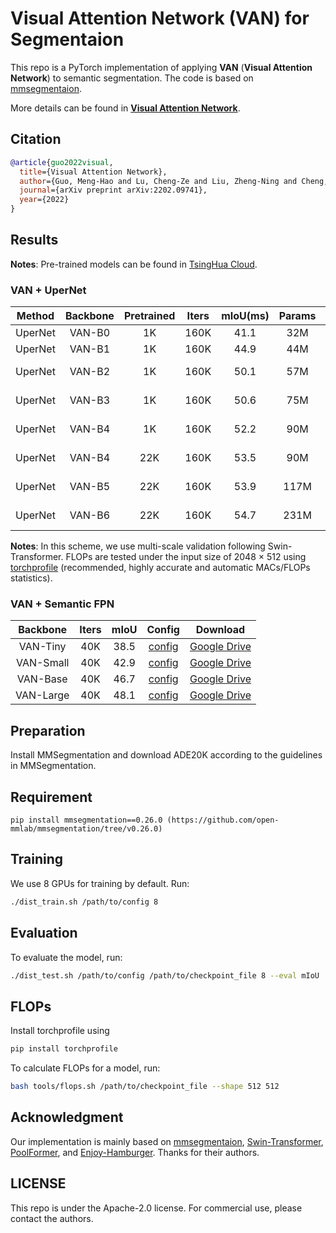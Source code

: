 # Visual Attention Network (VAN) for Segmentaion

This repo is a PyTorch implementation of applying **VAN** (**Visual Attention Network**) to semantic segmentation.
The code is based on [mmsegmentaion](https://github.com/open-mmlab/mmsegmentation/tree/v0.12.0).

More details can be found in [**Visual Attention Network**](https://arxiv.org/abs/2202.09741).

## Citation

```bib
@article{guo2022visual,
  title={Visual Attention Network},
  author={Guo, Meng-Hao and Lu, Cheng-Ze and Liu, Zheng-Ning and Cheng, Ming-Ming and Hu, Shi-Min},
  journal={arXiv preprint arXiv:2202.09741},
  year={2022}
}
```

## Results

**Notes**: Pre-trained models can be found in [TsingHua Cloud](https://cloud.tsinghua.edu.cn/d/0100f0cea37d41ba8d08/).

### VAN + UperNet

|   Method  |    Backbone     |  Pretrained | Iters | mIoU(ms) | Params | FLOPs  | Config | Download  |
| :-------: | :-------------: | :-----: | :---: | :--: | :----: | :----: | :----: | :-------: |
|  UperNet  |    VAN-B0  | 1K | 160K | 41.1 | 32M | - | [config](https://github.com/Visual-Attention-Network/VAN-Segmentation/blob/main/configs/upernet/1k_pretrained/upernet_van_b0_512x512_160k_ade20k.py)  | - |
|  UperNet  |    VAN-B1  | 1K  | 160K |  44.9  | 44M | - | [config](https://github.com/Visual-Attention-Network/VAN-Segmentation/blob/main/configs/upernet/1k_pretrained/upernet_van_b1_512x512_160k_ade20k.py)  | - |
|  UperNet  |    VAN-B2  | 1K  | 160K |  50.1 | 57M | 948G | [config](https://github.com/Visual-Attention-Network/VAN-Segmentation/blob/main/configs/upernet/1k_pretrained/upernet_van_b2_512x512_160k_ade20k.py)  | [TsingHua Cloud](https://cloud.tsinghua.edu.cn/f/68c8b494f3824d30bf07/?dl=1) |
|  UperNet  |    VAN-B3  | 1K  | 160K |  50.6 | 75M | 1030G | [config](https://github.com/Visual-Attention-Network/VAN-Segmentation/blob/main/configs/upernet/1k_pretrained/upernet_van_b3_512x512_160k_ade20k.py)  | [TsingHua Cloud](https://cloud.tsinghua.edu.cn/f/97bde65fbe334b358797/?dl=1) |
|  UperNet  |    VAN-B4  | 1K  | 160K |  52.2 |  90M | 1098G | [config](https://github.com/Visual-Attention-Network/VAN-Segmentation/blob/main/configs/upernet/1k_pretrained/upernet_van_b4_512x512_160k_ade20k.py)  | [TsingHua Cloud](https://cloud.tsinghua.edu.cn/f/68c8b494f3824d30bf07/) |
|  UperNet  |    VAN-B4  | 22K | 160K |  53.5 | 90M  | 1098G | [config](https://github.com/Visual-Attention-Network/VAN-Segmentation/blob/main/configs/upernet/22k_pretrained/upernet_van_b4_512x512_160k_ade20k_22k.py)  | [TsingHua Cloud](https://cloud.tsinghua.edu.cn/f/8f1f0a9c4c71478fa43b/?dl=1) |
|  UperNet  |    VAN-B5  | 22K | 160K |  53.9 |  117M | 1208G | [config](https://github.com/Visual-Attention-Network/VAN-Segmentation/blob/main/configs/upernet/22k_pretrained/upernet_van_b5_512x512_160k_ade20k_22k.py)  | [TsingHua Cloud](https://cloud.tsinghua.edu.cn/f/68c8b494f3824d30bf07/) |
|  UperNet  |    VAN-B6  | 22K | 160K |  54.7 | 231M | 1658G | [config](https://github.com/Visual-Attention-Network/VAN-Segmentation/blob/main/configs/upernet/22k_pretrained/upernet_van_b6_512x512_160k_ade20k_22k.py)  | [TsingHua Cloud](https://cloud.tsinghua.edu.cn/f/68c8b494f3824d30bf07/) |

**Notes**: In this scheme, we use multi-scale validation following Swin-Transformer. FLOPs are tested under the input size of 2048 $\times$ 512 using [torchprofile](https://github.com/zhijian-liu/torchprofile) (recommended, highly accurate and automatic MACs/FLOPs statistics).

### VAN + Semantic FPN

|    Backbone     | Iters | mIoU | Config | Download  |
| :-------------: | :-----: | :------: | :------------: | :----: |
|    VAN-Tiny     | 40K | 38.5 |  [config](https://github.com/Visual-Attention-Network/VAN-Segmentation/blob/main/configs/sem_fpn/fpn_van_b0_ade20k_40k.py)  | [Google Drive](https://drive.google.com/file/d/1Jl8LtyvOl6xeNMKCjpK2Rp_tGRfua8LJ/view?usp=sharing) |
|    VAN-Small    | 40K |  42.9  |  [config](https://github.com/Visual-Attention-Network/VAN-Segmentation/blob/main/configs/sem_fpn/fpn_van_b1_ade20k_40k.py)  | [Google Drive](https://drive.google.com/file/d/1Xfuo9D3Fo7b6zSCLTWE77k2jgYSHVSb8/view?usp=sharing) |
|    VAN-Base     | 40K | 46.7   |  [config](https://github.com/Visual-Attention-Network/VAN-Segmentation/blob/main/configs/sem_fpn/fpn_van_b2_ade20k_40k.py)  | [Google Drive](https://drive.google.com/file/d/1Ar4Hq9DjgaULQKfwM-jJvSO-D6gendpf/view?usp=sharing) |
|    VAN-Large    | 40K |  48.1  |  [config](https://github.com/Visual-Attention-Network/VAN-Segmentation/blob/main/configs/sem_fpn/fpn_van_b3_ade20k_40k.py)  | [Google Drive](https://drive.google.com/file/d/1v61uCi07IC6eyVHn3xbJqz4nOiGa1POY/view?usp=sharing) |

## Preparation

Install MMSegmentation and download ADE20K according to the guidelines in MMSegmentation.

## Requirement

```
pip install mmsegmentation==0.26.0 (https://github.com/open-mmlab/mmsegmentation/tree/v0.26.0)
```

## Training

We use 8 GPUs for training by default. Run:

```bash
./dist_train.sh /path/to/config 8
```

## Evaluation

To evaluate the model, run:

```bash
./dist_test.sh /path/to/config /path/to/checkpoint_file 8 --eval mIoU
```

## FLOPs

Install torchprofile using

```bash
pip install torchprofile
```

To calculate FLOPs for a model, run:

```bash
bash tools/flops.sh /path/to/checkpoint_file --shape 512 512
```


## Acknowledgment

Our implementation is mainly based on [mmsegmentaion](https://github.com/open-mmlab/mmsegmentation/tree/v0.12.0), [Swin-Transformer](https://github.com/SwinTransformer/Swin-Transformer-Semantic-Segmentation), [PoolFormer](https://github.com/sail-sg/poolformer), and [Enjoy-Hamburger](https://github.com/Gsunshine/Enjoy-Hamburger). Thanks for their authors.

## LICENSE

This repo is under the Apache-2.0 license. For commercial use, please contact the authors.

